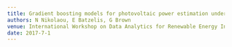 ```yaml
---
title: Gradient boosting models for photovoltaic power estimation under partial shading conditions
authors: N Nikolaou, E Batzelis, G Brown
venue: International Workshop on Data Analytics for Renewable Energy Integration
date: 2017-7-1
---
```

